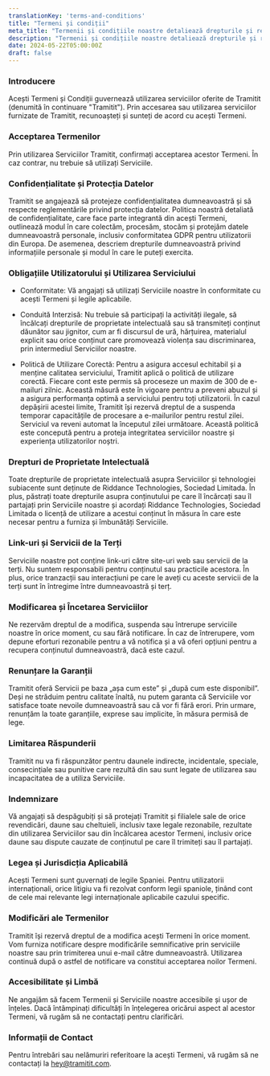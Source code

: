 ```yaml
---
translationKey: 'terms-and-conditions'
title: "Termeni și condiții"
meta_title: "Termenii și condițiile noastre detaliează drepturile și responsabilitățile dumneavoastră atunci când utilizați gama de servicii Tramitit."
description: "Termenii și condițiile noastre detaliează drepturile și responsabilitățile dumneavoastră atunci când utilizați gama de servicii Tramitit."
date: 2024-05-22T05:00:00Z
draft: false
---
```


### Introducere

Acești Termeni și Condiții guvernează utilizarea serviciilor oferite de Tramitit (denumită în continuare "Tramitit"). Prin accesarea sau utilizarea serviciilor furnizate de Tramitit, recunoașteți și sunteți de acord cu acești Termeni.

### Acceptarea Termenilor

Prin utilizarea Serviciilor Tramitit, confirmați acceptarea acestor Termeni. În caz contrar, nu trebuie să utilizați Serviciile.

### Confidențialitate și Protecția Datelor

Tramitit se angajează să protejeze confidențialitatea dumneavoastră și să respecte reglementările privind protecția datelor. Politica noastră detaliată de confidențialitate, care face parte integrantă din acești Termeni, outlinează modul în care colectăm, procesăm, stocăm și protejăm datele dumneavoastră personale, inclusiv conformitatea GDPR pentru utilizatorii din Europa. De asemenea, descriem drepturile dumneavoastră privind informațiile personale și modul în care le puteți exercita.

### Obligațiile Utilizatorului și Utilizarea Serviciului

- Conformitate: Vă angajați să utilizați Serviciile noastre în conformitate cu acești Termeni și legile aplicabile.

- Conduită Interzisă: Nu trebuie să participați la activități ilegale, să încălcați drepturile de proprietate intelectuală sau să transmiteți conținut dăunător sau jignitor, cum ar fi discursul de ură, hărțuirea, materialul explicit sau orice conținut care promovează violența sau discriminarea, prin intermediul Serviciilor noastre.

- Politică de Utilizare Corectă: Pentru a asigura accesul echitabil și a menține calitatea serviciului, Tramitit aplică o politică de utilizare corectă. Fiecare cont este permis să proceseze un maxim de 300 de e-mailuri zilnic. Această măsură este în vigoare pentru a preveni abuzul și a asigura performanța optimă a serviciului pentru toți utilizatorii. În cazul depășirii acestei limite, Tramitit își rezervă dreptul de a suspenda temporar capacitățile de procesare a e-mailurilor pentru restul zilei. Serviciul va reveni automat la începutul zilei următoare. Această politică este concepută pentru a proteja integritatea serviciilor noastre și experiența utilizatorilor noștri.

### Drepturi de Proprietate Intelectuală

Toate drepturile de proprietate intelectuală asupra Serviciilor și tehnologiei subiacente sunt deținute de Riddance Technologies, Sociedad Limitada. În plus, păstrați toate drepturile asupra conținutului pe care îl încărcați sau îl partajați prin Serviciile noastre și acordați Riddance Technologies, Sociedad Limitada o licență de utilizare a acestui conținut în măsura în care este necesar pentru a furniza și îmbunătăți Serviciile.

### Link-uri și Servicii de la Terți

Serviciile noastre pot conține link-uri către site-uri web sau servicii de la terți. Nu suntem responsabili pentru conținutul sau practicile acestora. În plus, orice tranzacții sau interacțiuni pe care le aveți cu aceste servicii de la terți sunt în întregime între dumneavoastră și terț.

### Modificarea și Încetarea Serviciilor

Ne rezervăm dreptul de a modifica, suspenda sau întrerupe serviciile noastre în orice moment, cu sau fără notificare. În caz de întrerupere, vom depune eforturi rezonabile pentru a vă notifica și a vă oferi opțiuni pentru a recupera conținutul dumneavoastră, dacă este cazul.

### Renunțare la Garanții

Tramitit oferă Servicii pe baza „așa cum este” și „după cum este disponibil”. Deși ne străduim pentru calitate înaltă, nu putem garanta că Serviciile vor satisface toate nevoile dumneavoastră sau că vor fi fără erori. Prin urmare, renunțăm la toate garanțiile, exprese sau implicite, în măsura permisă de lege.

### Limitarea Răspunderii

Tramitit nu va fi răspunzător pentru daunele indirecte, incidentale, speciale, consecințiale sau punitive care rezultă din sau sunt legate de utilizarea sau incapacitatea de a utiliza Serviciile.

### Indemnizare

Vă angajați să despăgubiți și să protejați Tramitit și filialele sale de orice revendicări, daune sau cheltuieli, inclusiv taxe legale rezonabile, rezultate din utilizarea Serviciilor sau din încălcarea acestor Termeni, inclusiv orice daune sau dispute cauzate de conținutul pe care îl trimiteți sau îl partajați.

### Legea și Jurisdicția Aplicabilă

Acești Termeni sunt guvernați de legile Spaniei. Pentru utilizatorii internaționali, orice litigiu va fi rezolvat conform legii spaniole, ținând cont de cele mai relevante legi internaționale aplicabile cazului specific.

### Modificări ale Termenilor

Tramitit își rezervă dreptul de a modifica acești Termeni în orice moment. Vom furniza notificare despre modificările semnificative prin serviciile noastre sau prin trimiterea unui e-mail către dumneavoastră. Utilizarea continuă după o astfel de notificare va constitui acceptarea noilor Termeni.

### Accesibilitate și Limbă

Ne angajăm să facem Termenii și Serviciile noastre accesibile și ușor de înțeles. Dacă întâmpinați dificultăți în înțelegerea oricărui aspect al acestor Termeni, vă rugăm să ne contactați pentru clarificări.

### Informații de Contact

Pentru întrebări sau nelămuriri referitoare la acești Termeni, vă rugăm să ne contactați la hey@tramitit.com. 
